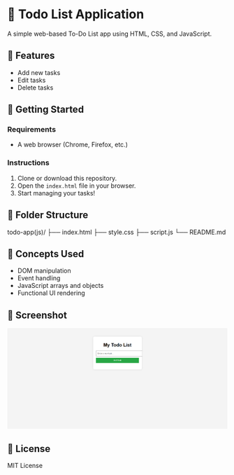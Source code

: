 # 📝 Todo List Application

A simple web-based To-Do List app using HTML, CSS, and JavaScript.

## 🔧 Features
- Add new tasks
- Edit tasks
- Delete tasks

## 🚀 Getting Started

### Requirements
- A web browser (Chrome, Firefox, etc.)

### Instructions

1. Clone or download this repository.
2. Open the `index.html` file in your browser.
3. Start managing your tasks!

## 📁 Folder Structure

todo-app(js)/
├── index.html 
├── style.css 
├── script.js 
└── README.md 


## 🧠 Concepts Used
- DOM manipulation
- Event handling
- JavaScript arrays and objects
- Functional UI rendering

## 📸 Screenshot

![Screenshot of the page](image.png)

## 📄 License
MIT License

